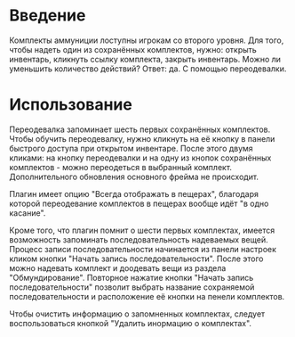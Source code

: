 # Введение #

Комплекты аммуниции лоступны игрокам со второго уровня. Для того, чтобы надеть один из сохранённых комплектов, нужно: открыть инвентарь, кликнуть ссылку комплекта, закрыть инвентарь. Можно ли уменьшить количество действий? Ответ: да. С помощью переодевалки.

# Использование #

Переодевалка запоминает шесть первых сохранённых комплектов. Чтобы обучить переодевалку, нужно кликнуть на её кнопку в панели быстрого доступа при открытом инвентаре. После этого двумя кликами: на кнопку переодевалки и на одну из кнопок сохранённых комплектов - можно переодеться в выбранный комплект. Дополнительного обновления основного фрейма не происходит.

Плагин имеет опцию "Всегда отображать в пещерах", благодаря которой переодевание комплектов в пещерах вообще идёт "в одно касание".

Кроме того, что плагин помнит о шести первых комплектах, имеется возможность запоминать последовательность надеваемых вещей. Процесс записи последовательности начинается из панели настроек кликом кнопки "Начать запись последовательности". После этого можно надевать комплект и доодевать вещи из раздела "Обмундирование". Повторное нажатие кнопки "Начать запись последовательности" позволит выбрать название сохраняемой последовательности и расположение её кнопки на пенели комплектов.

Чтобы очистить информацию о запомненных комплектах, следует воспользоваться кнопкой "Удалить инормацию о комплектах".